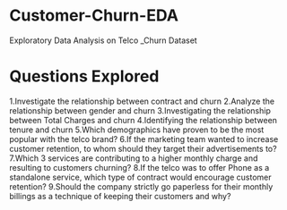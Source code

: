 # Customer-Churn-EDA
Exploratory Data Analysis on Telco _Churn Dataset
# Questions Explored
1.Investigate the relationship between contract and churn
2.Analyze the relationship between gender and churn
3.Investigating the relationship between Total Charges and churn
4.Identifying the relationship between tenure and churn
5.Which demographics have proven to be the most popular with the telco brand?
6.If the marketing team wanted to increase customer retention, to whom should they target their advertisements to?
7.Which 3 services are contributing to a higher monthly charge and resulting to customers churning?
8.If the telco was to offer Phone as a standalone service, which type of contract would encourage customer retention?
9.Should the company strictly go paperless for their monthly billings as a technique of keeping their customers and why?
